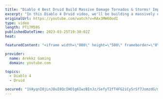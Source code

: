 ```yaml
---
title: "Diablo 4 Best Druid Build Massive Damage Tornados & Storms! Impressions, Tips, All Skills & Perks"
excerpt: "In this Diablo 4 Druid video, we'll be building a massively damage tornados and storms build to take on the hordes of enemies in ..."
originalUrl: https://youtube.com/watch?v=RAx3MW6OodI
type: video
length: PT17M59S
publishedDateTime: 2023-03-25T19:30:02Z
heat: 

featuredContent: "<iframe width=\"800\" height=\"500\" frameborder=\"0\" src=\"https://www.youtube.com/embed/RAx3MW6OodI\" allow=\"accelerometer; autoplay; encrypted-media; gyroscope; picture-in-picture\" allowfullscreen></iframe>"

provider:
  name: Arekkz Gaming
  domain: youtube.com

topics:
  - Diablo 4
  - Druid

secured: "1VAyqnI0jLnJ8uI8QcIHO1g6IwzBInJz/SefyT2fT4FG2iCySrSf7JomzdG/mThsPWA/qpWSn6DYDLsnO8AaPm81okJ2MBoaaYGdGwABsH+77QJf+aqWlwY3jZ3LSRtP5ZNxJt+QOuK3do/QteSFm42Lv4oqLPo4uyzR/HvhHe/RQkmQe9zQLZWFPz/H2pm4KyuCFTQU9NTfA7qIsY0Jmoa4K9s5iZwZXtq7ZzfkbEvMskRjsWvkHUIncrdwRwT1C/cI7hpIdPRe5PmTtYpiNnOzjCgwr+IHGFqIP/ve7XVq0FtGGAlYdcF3pluJCk5NFIsOmcyVsXo65gj7uTahmkYkfF8SBHX9bz8ktXrOVQndyGnvZ7mOtLzrMnXn6zw77G+Xe1jGq3i/eRpcDfTLgp6NbUUD6NBlkDML60sMyNM=;j5DWWCk+wH35Kvw6+mr6kQ=="
---
```


